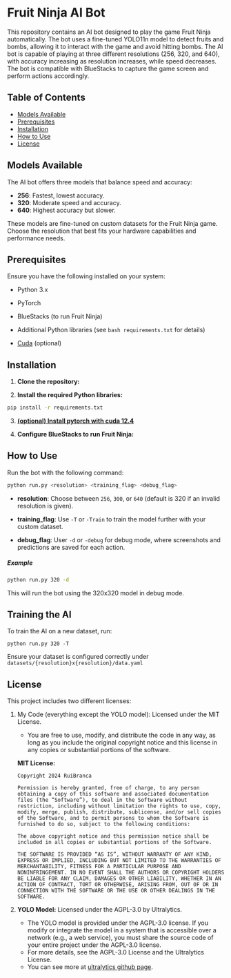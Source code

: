 # Fruit Ninja AI Bot

This repository contains an AI bot designed to play the game Fruit Ninja automatically. The bot uses a fine-tuned YOLO11n model to detect fruits and bombs, allowing it to interact with the game and avoid hitting bombs. The AI bot is capable of playing at three different resolutions (256, 320, and 640), with accuracy increasing as resolution increases, while speed decreases. The bot is compatible with BlueStacks to capture the game screen and perform actions accordingly.

## Table of Contents

- [Models Available](#models-available)
- [Prerequisites](#prerequisites)
- [Installation](#installation)
- [How to Use](#how-to-use)
- [License](#license)

## Models Available

The AI bot offers three models that balance speed and accuracy:

- **256**: Fastest, lowest accuracy.
- **320**: Moderate speed and accuracy.
- **640**: Highest accuracy but slower.

These models are fine-tuned on custom datasets for the Fruit Ninja game. Choose the resolution that best fits your hardware capabilities and performance needs.

## Prerequisites

Ensure you have the following installed on your system:

- Python 3.x
- PyTorch
- BlueStacks (to run Fruit Ninja)
- Additional Python libraries (see ```bash requirements.txt``` for details)

- [Cuda](https://pytorch.org/get-started/locally/) (optional)

## Installation

1. **Clone the repository:**

2. **Install the required Python libraries:**
``` bash
pip install -r requirements.txt
```

3. **[(optional) Install pytorch with cuda 12.4](https://pytorch.org/get-started/locally/)**

4. **Configure BlueStacks to run Fruit Ninja:**

## How to Use

Run the bot with the following command:

```bash
python run.py <resolution> <training_flag> <debug_flag>
```

- **resolution**: Choose between ```256```, ```300```, or ```640``` (default is 320 if an invalid resolution is given).

- **training_flag**: Use ```-T``` or ```-Train``` to train the model further with your custom dataset.

- **debug_flag**: User ```-d``` or ```-debug``` for debug mode, where screenshots and predictions are saved for each action.

##### Example

``` bash
python run.py 320 -d
```

This will run the bot using the 320x320 model in debug mode.

## Training the AI

To train the AI on a new dataset, run:

```python run.py 320 -T```

Ensure your dataset is configured correctly under ```datasets/{resolution}x{resolution}/data.yaml```

## License

This project includes two different licenses:

1. My Code (everything except the YOLO model): Licensed under the MIT License.
    - You are free to use, modify, and distribute the code in any way, as long as you include the original copyright notice and this license in any copies or substantial portions of the software.

    **MIT License:**
    ```
    Copyright 2024 RuiBranca

    Permission is hereby granted, free of charge, to any person obtaining a copy of this software and associated documentation files (the “Software”), to deal in the Software without restriction, including without limitation the rights to use, copy, modify, merge, publish, distribute, sublicense, and/or sell copies of the Software, and to permit persons to whom the Software is furnished to do so, subject to the following conditions:

    The above copyright notice and this permission notice shall be included in all copies or substantial portions of the Software.

    THE SOFTWARE IS PROVIDED “AS IS”, WITHOUT WARRANTY OF ANY KIND, EXPRESS OR IMPLIED, INCLUDING BUT NOT LIMITED TO THE WARRANTIES OF MERCHANTABILITY, FITNESS FOR A PARTICULAR PURPOSE AND NONINFRINGEMENT. IN NO EVENT SHALL THE AUTHORS OR COPYRIGHT HOLDERS BE LIABLE FOR ANY CLAIM, DAMAGES OR OTHER LIABILITY, WHETHER IN AN ACTION OF CONTRACT, TORT OR OTHERWISE, ARISING FROM, OUT OF OR IN CONNECTION WITH THE SOFTWARE OR THE USE OR OTHER DEALINGS IN THE SOFTWARE.

    ```

2. **YOLO Model:** Licensed under the AGPL-3.0 by Ultralytics.
    - The YOLO model is provided under the AGPL-3.0 license. If you modify or integrate the model in a system that is accessible over a network (e.g., a web service), you must share the source code of your entire project under the AGPL-3.0 license.
    - For more details, see the AGPL-3.0 License and the Ultralytics License.
    - You can see more at [ultralytics github page](https://github.com/ultralytics/ultralytics).
 